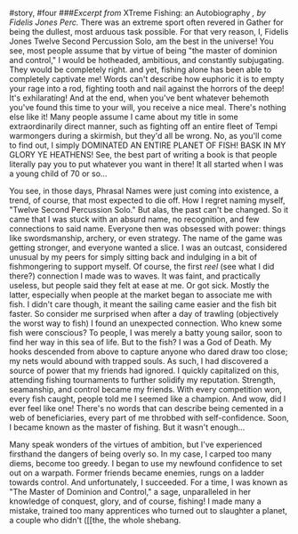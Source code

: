 #story, #four 
###*Excerpt from* XTreme Fishing: an Autobiography *, by Fidelis Jones Perc.*
There was an extreme sport often revered in Gather for being the dullest, most arduous task possible. For that very reason, I, Fidelis Jones Twelve Second Percussion Solo, am the best in the universe! You see, most people assume that by virtue of being "the master of dominion and control," I would be hotheaded, ambitious, and constantly subjugating. They would be completely right. and yet, fishing alone has been able to completely captivate me! Words can't describe how euphoric it is to empty your rage into a rod, fighting tooth and nail against the horrors of the deep! It's exhilarating! And at the end, when you've bent whatever behemoth you've found this time to your will, you receive a nice meal. There's nothing else like it!
Many people assume I came about my title in some extraordinarily direct manner, such as fighting off an entire fleet of Tempi warmongers during a skirmish, but they'd all be wrong. No, as you'll come to find out, I simply DOMINATED AN ENTIRE PLANET OF FISH! BASK IN MY GLORY YE HEATHENS! See, the best part of writing a book is that people literally pay you to put whatever you want in there! It all started when I was a young child of 70 or so...

You see, in those days, Phrasal Names were just coming into existence, a trend, of course, that most expected to die off. How I regret naming myself, "Twelve Second Percussion Solo." But alas, the past can't be changed. So it came that I was stuck with an absurd name, no recognition, and few connections to said name. Everyone then was obsessed with power: things like swordsmanship, archery, or even strategy. The name of the game was getting stronger, and everyone wanted a slice. I was an outcast, considered unusual by my peers for simply sitting back and indulging in a bit of fishmongering to support myself. Of course, the first *reel* (see what I did there?) connection I made was to waves. It was faint, and practically useless, but people said they felt at ease at me. Or got sick. Mostly the latter, especially when people at the market began to associate me with fish. I didn't care though, it meant the sailing came easier and the fish bit faster. So consider me surprised when after a day of trawling (objectively the worst way to fish) I found an unexpected connection. Who knew some fish were conscious? To people, I was merely a batty young sailor, soon to find her way in this sea of life. But to the fish? I was a God of Death. My hooks descended from above to capture anyone who dared draw too close; my nets would abound with trapped souls. As such, I had discovered a source of power that my friends had ignored. 
I quickly capitalized on this, attending fishing tournaments to further solidify my reputation. Strength, seamanship, and control became my friends. With every competition won, every fish caught, people told me I seemed like a champion. And wow, did I ever feel like one! There's no words that can describe being cemented in a web of beneficiaries, every part of me throbbed with self-confidence. Soon, I became known as the master of fishing. But it wasn't enough...

Many speak wonders of the virtues of ambition, but I've experienced firsthand the dangers of being overly so. In my case, I carped too many diems, become too greedy. I began to use my newfound confidence to set out on a warpath. Former friends became enemies, rungs on a ladder towards control. And unfortunately, I succeeded. For a time, I was known as "The Master of Dominion and Control," a sage, unparalleled in her knowledge of conquest, glory, and of course, fishing! I made many a mistake, trained too many apprentices who turned out to slaughter a planet, a couple who didn't ([[the, the whole shebang. 